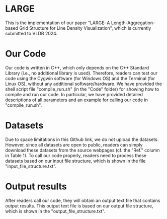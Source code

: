 # LARGE
This is the implementation of our paper "LARGE: A Length-Aggregation-based Grid Structure for Line Density Visualization", which is currently submitted to VLDB 2024.

# Our Code
Our code is written in C++, which only depends on the C++ Standard Library (i.e., no additional library is used). Therefore, readers can test our code using the Cygwin software (for Windows OS) and the Terminal (for Linux OS), without any additional software/hardware. We have provided the shell script file "compile_run.sh" (in the "Code" folder) for showing how to compile and run our code. In particular, we have provided detailed descriptions of all parameters and an example for calling our code in "compile_run.sh".

# Datasets
Due to space limitations in this Github link, we do not upload the datasets. However, since all datasets are open to public, readers can simply download these datasets from the source webpages (cf. the "Ref." column in Table 1). To call our code properly, readers need to process these datasets based on our input file structure, which is shown in the file "input_file_structure.txt".

# Output results
After readers call our code, they will obtain an output text file that contains output results. This output text file is based on our output file structure, which is shown in the "output_file_structure.txt".
